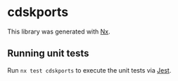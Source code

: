 # cdskports

This library was generated with [Nx](https://nx.dev).

## Running unit tests

Run `nx test cdskports` to execute the unit tests via [Jest](https://jestjs.io).
